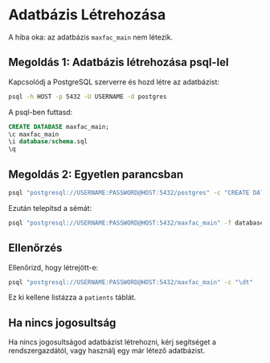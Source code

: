 # Adatbázis Létrehozása

A hiba oka: az adatbázis `maxfac_main` nem létezik.

## Megoldás 1: Adatbázis létrehozása psql-lel

Kapcsolódj a PostgreSQL szerverre és hozd létre az adatbázist:

```bash
psql -h HOST -p 5432 -U USERNAME -d postgres
```

A psql-ben futtasd:

```sql
CREATE DATABASE maxfac_main;
\c maxfac_main
\i database/schema.sql
\q
```

## Megoldás 2: Egyetlen parancsban

```bash
psql "postgresql://USERNAME:PASSWORD@HOST:5432/postgres" -c "CREATE DATABASE maxfac_main;"
```

Ezután telepítsd a sémát:

```bash
psql "postgresql://USERNAME:PASSWORD@HOST:5432/maxfac_main" -f database/schema.sql
```

## Ellenőrzés

Ellenőrizd, hogy létrejött-e:

```bash
psql "postgresql://USERNAME:PASSWORD@HOST:5432/maxfac_main" -c "\dt"
```

Ez ki kellene listázza a `patients` táblát.

## Ha nincs jogosultság

Ha nincs jogosultságod adatbázist létrehozni, kérj segítséget a rendszergazdától, vagy használj egy már létező adatbázist.

